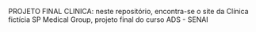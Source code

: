 PROJETO FINAL CLINICA: neste repositório, encontra-se o site da Clínica fictícia SP Medical Group, projeto final do curso ADS - SENAI
